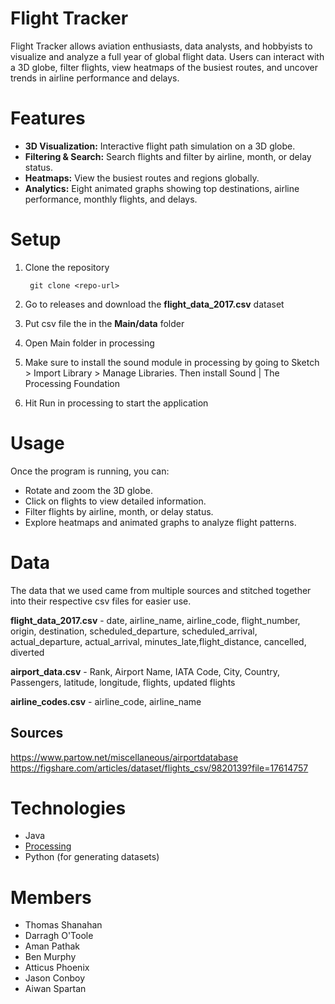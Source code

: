 # Flight Tracker
Flight Tracker allows aviation enthusiasts, data analysts, and hobbyists to visualize and analyze a full year of global flight data. Users can interact with a 3D globe, filter flights, view heatmaps of the busiest routes, and uncover trends in airline performance and delays.

# Features
- **3D Visualization:** Interactive flight path simulation on a 3D globe.
- **Filtering & Search:** Search flights and filter by airline, month, or delay status.
- **Heatmaps:** View the busiest routes and regions globally.
- **Analytics:** Eight animated graphs showing top destinations, airline performance, monthly flights, and delays.

# Setup

1. Clone the repository
    
        git clone <repo-url>

2. Go to releases and download the **flight_data_2017.csv** dataset
3. Put csv file the in the **Main/data** folder
4. Open Main folder in processing
5. Make sure to install the sound module in processing by going to Sketch > Import Library > Manage Libraries. Then install Sound | The Processing Foundation
6. Hit Run in processing to start the application

# Usage

Once the program is running, you can:
- Rotate and zoom the 3D globe.
- Click on flights to view detailed information.
- Filter flights by airline, month, or delay status.
- Explore heatmaps and animated graphs to analyze flight patterns.

# Data
The data that we used came from multiple sources and stitched together into their respective csv files for easier use.

**flight_data_2017.csv** - date, airline_name, airline_code, flight_number, origin, destination, scheduled_departure, scheduled_arrival, actual_departure, actual_arrival, minutes_late,flight_distance, cancelled, diverted

**airport_data.csv** - Rank, Airport Name, IATA Code, City, Country, Passengers, latitude, longitude, flights, updated flights

**airline_codes.csv** - airline_code, airline_name

## Sources
https://www.partow.net/miscellaneous/airportdatabase
https://figshare.com/articles/dataset/flights_csv/9820139?file=17614757


# Technologies
- Java
- [Processing](https://processing.org)
- Python (for generating datasets)

# Members
 - Thomas Shanahan
 - Darragh O'Toole
 - Aman Pathak
 - Ben Murphy
 - Atticus Phoenix
 - Jason Conboy
 - Aiwan Spartan

